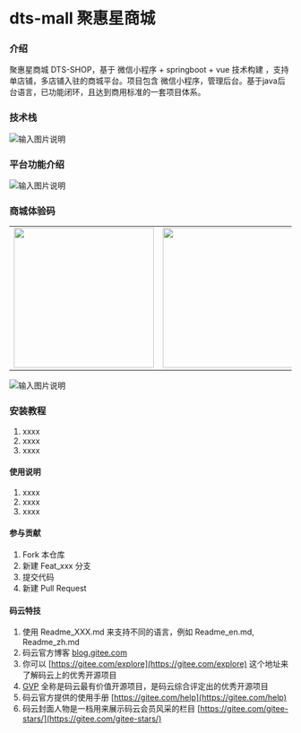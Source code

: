 # dts-mall 聚惠星商城

### 介绍
聚惠星商城 DTS-SHOP，基于 微信小程序 + springboot + vue 技术构建 ，支持单店铺，多店铺入驻的商城平台。项目包含 微信小程序，管理后台。基于java后台语言，已功能闭环，且达到商用标准的一套项目体系。

### 技术栈
![输入图片说明](https://images.gitee.com/uploads/images/2019/1128/231403_2801a293_365545.png "技术栈.png")

### 平台功能介绍
![输入图片说明](https://images.gitee.com/uploads/images/2019/1128/232156_2fa40a56_365545.jpeg "聚惠星商城.jpg")

### 商城体验码
<table border="0">
	<tbody>
		<tr>
			<td align="left" valign="middle">
				  <img height="250" src="https://images.gitee.com/uploads/images/2019/1130/231510_d7ac1c17_365545.jpeg">
			</td>
			<td align="right" valign="middle">
				<img height="250" src="https://images.gitee.com/uploads/images/2019/1208/142050_9dd4d015_365545.png?raw=true">
			</td>
		</tr>
	</tbody>
</table>

![输入图片说明](https://images.gitee.com/uploads/images/2019/1208/142050_9dd4d015_365545.png "qq二维码.png")

### 安装教程

1.  xxxx
2.  xxxx
3.  xxxx

#### 使用说明

1.  xxxx
2.  xxxx
3.  xxxx

#### 参与贡献

1.  Fork 本仓库
2.  新建 Feat_xxx 分支
3.  提交代码
4.  新建 Pull Request


#### 码云特技

1.  使用 Readme\_XXX.md 来支持不同的语言，例如 Readme\_en.md, Readme\_zh.md
2.  码云官方博客 [blog.gitee.com](https://blog.gitee.com)
3.  你可以 [https://gitee.com/explore](https://gitee.com/explore) 这个地址来了解码云上的优秀开源项目
4.  [GVP](https://gitee.com/gvp) 全称是码云最有价值开源项目，是码云综合评定出的优秀开源项目
5.  码云官方提供的使用手册 [https://gitee.com/help](https://gitee.com/help)
6.  码云封面人物是一档用来展示码云会员风采的栏目 [https://gitee.com/gitee-stars/](https://gitee.com/gitee-stars/)
